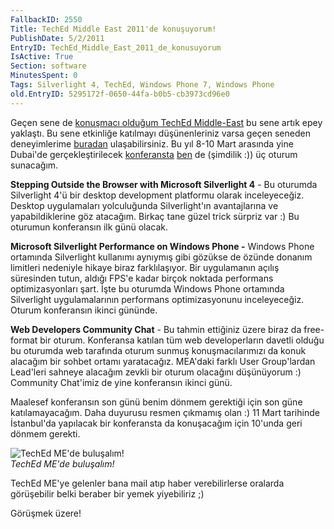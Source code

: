 ```yaml
---
FallbackID: 2550
Title: TechEd Middle East 2011'de konuşuyorum!
PublishDate: 5/2/2011
EntryID: TechEd_Middle_East_2011_de_konusuyorum
IsActive: True
Section: software
MinutesSpent: 0
Tags: Silverlight 4, TechEd, Windows Phone 7, Windows Phone
old.EntryID: 5295172f-0650-44fa-b0b5-cb3973cd96e0
---
```

Geçen sene de [konuşmacı olduğum TechEd
Middle-East](http://daron.yondem.com/tr/post/6110df43-11cd-4c54-8227-4bdfe98e5dc3)
bu sene artık epey yaklaştı. Bu sene etkinliğe katılmayı düşünenleriniz
varsa geçen seneden deneyimlerime
[buradan](http://daron.yondem.com/tr/post/1c3d0743-2a95-4997-9088-887ed944ff6c)
ulaşabilirsiniz. Bu yıl 8-10 Mart arasında yine Dubai'de
gerçekleştirilecek [konferansta](http://www.teched.ae/)
[ben](http://www.teched.ae/speakers.aspx#Daron%20Yondem) de (şimdilik
:)) üç oturum sunacağım.

**Stepping Outside the Browser with Microsoft Silverlight 4** - Bu
oturumda Silverlight 4'ü bir desktop development platformu olarak
inceleyeceğiz. Desktop uygulamaları yolculuğunda Silverlight'ın
avantajlarına ve yapabildiklerine göz atacağım. Birkaç tane güzel trick
sürpriz var :) Bu oturumun konferansın ilk günü olacak.

**Microsoft Silverlight Performance on Windows Phone -** Windows Phone
ortamında Silverlight kullanımı aynıymış gibi gözükse de özünde donanım
limitleri nedeniyle hikaye biraz farklılaşıyor. Bir uygulamanın açılış
süresinden tutun, aldığı FPS'e kadar birçok noktada performans
optimizasyonları şart. İşte bu oturumda Windows Phone ortamında
Silverlight uygulamalarının performans optimizasyonunu inceleyeceğiz.
Oturum konferansın ikinci gününde.

**Web Developers Community Chat** - Bu tahmin ettiğiniz üzere biraz da
free-format bir oturum. Konferansa katılan tüm web developerların
davetli olduğu bu oturumda web tarafında oturum sunmuş konuşmacılarımızı
da konuk alacağım bir sohbet ortamı yaratacağız. MEA'daki farklı User
Group'lardan Lead'leri sahneye alacağım zevkli bir oturum olacağını
düşünüyorum :) Community Chat'imiz de yine konferansın ikinci günü.

Maalesef konferansın son günü benim dönmem gerektiği için son güne
katılamayacağım. Daha duyurusu resmen çıkmamış olan :) 11 Mart tarihinde
İstanbul'da yapılacak bir konferansta da konuşacağım için 10'unda geri
dönmem gerekti.

![TechEd ME'de
buluşalım!](media/TechEd_Middle_East_2011_de_konusuyorum/04022011_4.jpg)\
*TechEd ME'de buluşalım!*

TechEd ME'ye gelenler bana mail atıp haber verebilirlerse oralarda
görüşebilir belki beraber bir yemek yiyebiliriz ;)

Görüşmek üzere!


